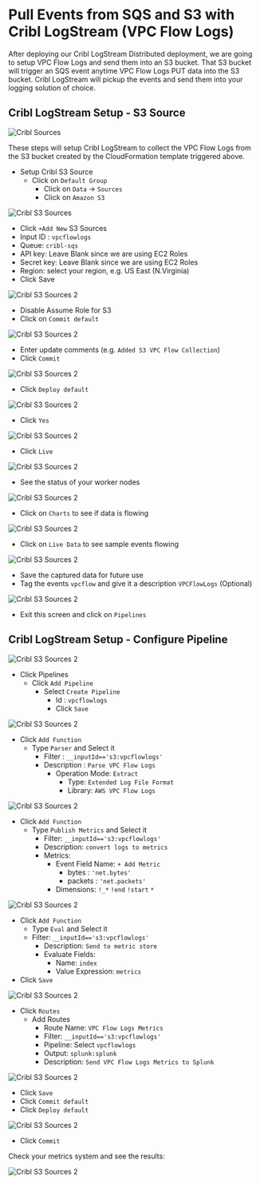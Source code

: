 # Pull Events from SQS and S3 with Cribl LogStream (VPC Flow Logs)
After deploying our Cribl LogStream Distributed deployment, we are going to setup VPC Flow Logs and send them into an S3 bucket. That S3 bucket will trigger an SQS event anytime VPC Flow Logs PUT data into the S3 bucket. Cribl LogStream will pickup the events and send them into your logging solution of choice.

## Cribl LogStream Setup - S3 Source

![Cribl Sources](https://quickstart-cribl-logstream.s3.amazonaws.com/screenshots/s3bucket/vpcflow/sqs-s3-cls-01.png)

These steps will setup Cribl LogStream to collect the VPC Flow Logs from the S3 bucket created by the CloudFormation template triggered above. 

- Setup Cribl S3 Source
    - Click on `Default Group`
        - Click on `Data` -> `Sources`
        - Click on `Amazon S3`

![Cribl S3 Sources](https://quickstart-cribl-logstream.s3.amazonaws.com/screenshots/s3bucket/vpcflow/sqs-s3-cls-02.png)

- Click `+Add New` S3 Sources
- Input ID : `vpcflowlogs`
- Queue: `cribl-sqs`
- API key: Leave Blank since we are using EC2 Roles
- Secret key: Leave Blank since we are using EC2 Roles
- Region: select your region, e.g. US East (N.Virginia)
- Click Save

![Cribl S3 Sources 2](https://quickstart-cribl-logstream.s3.amazonaws.com/screenshots/s3bucket/vpcflow/sqs-s3-cls-03.png)

- Disable Assume Role for S3 
- Click on `Commit default`

![Cribl S3 Sources 2](https://quickstart-cribl-logstream.s3.amazonaws.com/screenshots/s3bucket/vpcflow/sqs-s3-cls-04.png)

- Enter update comments (e.g. `Added S3 VPC Flow Collection`)
- Click `Commit`

![Cribl S3 Sources 2](https://quickstart-cribl-logstream.s3.amazonaws.com/screenshots/s3bucket/vpcflow/sqs-s3-cls-05a.png)

- Click `Deploy default`

![Cribl S3 Sources 2](https://quickstart-cribl-logstream.s3.amazonaws.com/screenshots/s3bucket/vpcflow/sqs-s3-cls-06.png)

- Click `Yes`

![Cribl S3 Sources 2](https://quickstart-cribl-logstream.s3.amazonaws.com/screenshots/s3bucket/vpcflow/sqs-s3-cls-05b.png)

- Click `Live`

![Cribl S3 Sources 2](https://quickstart-cribl-logstream.s3.amazonaws.com/screenshots/s3bucket/vpcflow/sqs-s3-cls-07.png)

- See the status of your worker nodes

![Cribl S3 Sources 2](https://quickstart-cribl-logstream.s3.amazonaws.com/screenshots/s3bucket/vpcflow/sqs-s3-cls-08.png)

- Click on `Charts` to see if data is flowing

![Cribl S3 Sources 2](https://quickstart-cribl-logstream.s3.amazonaws.com/screenshots/s3bucket/vpcflow/sqs-s3-cls-09.png)

- Click on `Live Data` to see sample events flowing

![Cribl S3 Sources 2](https://quickstart-cribl-logstream.s3.amazonaws.com/screenshots/s3bucket/vpcflow/sqs-s3-cls-10.png)

- Save the captured data for future use
- Tag the events `vpcflow` and give it a description `VPCFlowLogs` (Optional)

![Cribl S3 Sources 2](https://quickstart-cribl-logstream.s3.amazonaws.com/screenshots/s3bucket/vpcflow/sqs-s3-cls-11.png)

- Exit this screen and click on `Pipelines`

## Cribl LogStream Setup - Configure Pipeline

![Cribl S3 Sources 2](https://quickstart-cribl-logstream.s3.amazonaws.com/screenshots/s3bucket/vpcflow/sqs-s3-cls-12.png)

- Click Pipelines
    - Click `Add Pipeline`
        - Select `Create Pipeline`
            - Id : `vpcflowlogs`
            - Click `Save`

![Cribl S3 Sources 2](https://quickstart-cribl-logstream.s3.amazonaws.com/screenshots/s3bucket/vpcflow/sqs-s3-cls-13.png)

- Click `Add Function`
    - Type `Parser` and Select it
        - Filter : `__inputId=='s3:vpcflowlogs'`
        - Description : `Parse VPC Flow Logs`
            - Operation Mode: `Extract`
                - Type: `Extended Log File Format`
                - Library: `AWS VPC Flow Logs`

![Cribl S3 Sources 2](https://quickstart-cribl-logstream.s3.amazonaws.com/screenshots/s3bucket/vpcflow/sqs-s3-cls-14.png)

- Click `Add Function`
    - Type `Publish Metrics` and Select it
        - Filter: `__inputId=='s3:vpcflowlogs'`
        - Description: `convert logs to metrics`
        - Metrics: 
            - Event Field Name: `+ Add Metric`
                - bytes : `'net.bytes'`
                - packets : `'net.packets'`
            - Dimensions: `!_*` `!end` `!start` `*`
                
![Cribl S3 Sources 2](https://quickstart-cribl-logstream.s3.amazonaws.com/screenshots/s3bucket/vpcflow/sqs-s3-cls-15.png)
                
- Click `Add Function`
    - Type `Eval` and Select it
    - Filter: `__inputId=='s3:vpcflowlogs'`
        - Description: `Send to metric store`
        - Evaluate Fields:
            - Name: `index` 
            - Value Expression: `metrics` 
- Click `Save`

![Cribl S3 Sources 2](https://quickstart-cribl-logstream.s3.amazonaws.com/screenshots/s3bucket/vpcflow/sqs-s3-cls-16.png)

- Click `Routes`
    - Add Routes
        - Route Name: `VPC Flow Logs Metrics`
        - Filter: `__inputId=='s3:vpcflowlogs'`
        - Pipeline: Select `vpcflowlogs`
        - Output: `splunk:splunk`
        - Description: `Send VPC Flow Logs Metrics to Splunk`

![Cribl S3 Sources 2](https://quickstart-cribl-logstream.s3.amazonaws.com/screenshots/s3bucket/vpcflow/sqs-s3-cls-17.png)

- Click `Save`
- Click `Commit default`
- Click `Deploy default`

![Cribl S3 Sources 2](https://quickstart-cribl-logstream.s3.amazonaws.com/screenshots/s3bucket/vpcflow/sqs-s3-cls-18.png)

- Click `Commit`

Check your metrics system and see the results:

![Cribl S3 Sources 2](https://quickstart-cribl-logstream.s3.amazonaws.com/screenshots/s3bucket/vpcflow/sqs-s3-cls-19.png)